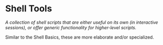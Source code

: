 # Shell Tools

_A collection of shell scripts that are either useful on its own (in interactive sessions), or offer generic functionality for higher-level scripts._

Similar to the Shell Basics, these are more elaborate and/or specialized.
